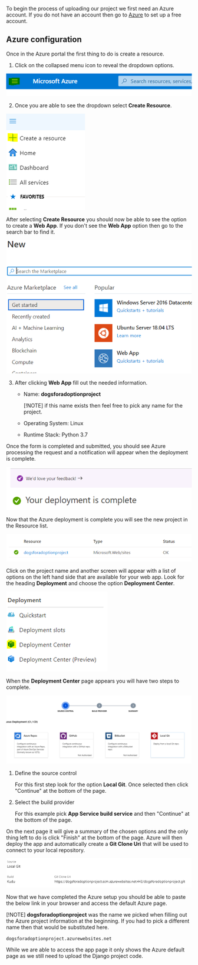 [1]: https://azure.microsoft.com/en-us/free/ "Free Azure Account"

To begin the process of uploading our project we first need an Azure account. If you do not have an account then go to [Azure][1] to set up a free account.

## Azure configuration

Once in the Azure portal the first thing to do is create a resource. 

1. Click on the collapsed menu icon to reveal the dropdown options.

![Azure Dropdown](./Module6_Images/Module6_AzureDropdown.PNG)


2. Once you are able to see the dropdown select **Create Resource**.

![Create Resource](./Module6_Images/Module6_CreateResource.PNG)


After selecting **Create Resource** you should now be able to see the option to create a **Web App**. If you don't see the **Web App** option then go to the search bar to find it.

![Web App](./Module6_Images/Module6_WebApp.PNG)

3. After clicking **Web App** fill out the needed information.  

    * Name: **dogsforadoptionproject**
    
        [!NOTE] if this name exists then feel free to pick any name for the project.

    * Operating System: Linux
    
    * Runtime Stack: Python 3.7

Once the form is completed and submitted, you should see Azure processing the request and a notification will appear when the deployment is complete.

![Deployment Complete](./Module6_Images/Module6_WebAppComplete.PNG)

Now that the Azure deployment is complete you will see the new project in the Resource list. 

![Web App Deployed](./Module6_Images/Module6_ResourceComplete.PNG)

Click on the project name and another screen will appear with a list of options on the left hand side that are available for your web app. Look for the heading **Deployment** and choose the option **Deployment Center**. 

![Deployment Center](./Module6_Images/Module6_DeploymentCenter.PNG)


When the **Deployment Center** page appears you will have two steps to complete.

![Deployment Steps](./Module6_Images/Module6_Deployment_Steps.PNG)

1. Define the source control
    
    For this first step look for the option **Local Git**. Once selected then click "Continue" at the bottom of the page.


2. Select the build provider

    For this example pick **App Service build service** and then "Continue" at the bottom of the page.

On the next page it will give a summary of the chosen options and the only thing left to do is click "Finish" at the bottom of the page. Azure will then deploy the app and automatically create a **Git Clone Uri** that will be used to connect to your local repository.

![Git Clone Uri](./Module6_Images/Module6_GitCloneUri.PNG)

Now that we have completed the Azure setup you should be able to paste the below link in your browser and access the default Azure page.

[!NOTE] **dogsforadoptionproject** was the name we picked when filling out the Azure project information at the beginning. If you had to pick a different name then that would be substituted here.

```
dogsforadoptionproject.azurewebsites.net
```

While we are able to access the app page it only shows the Azure default page as we still need to upload the Django project code. 
